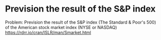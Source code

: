 # Prevision the result of the S&P index

Problem: Prevision the result of the S&P index (The Standard & Poor's 500) of the American stock market index (NYSE or NASDAQ)
https://rdrr.io/cran/ISLR/man/Smarket.html